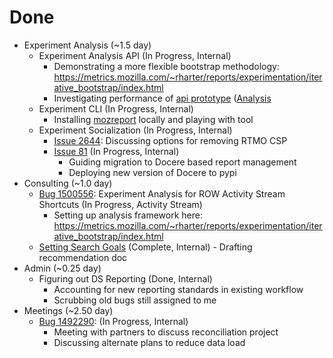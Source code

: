 # Done

* Experiment Analysis (~1.5 day)
    * Experiment Analysis API (In Progress, Internal)
      * Demonstrating a more flexible bootstrap methodology:
        https://metrics.mozilla.com/~rharter/reports/experimentation/iterative_bootstrap/index.html
      * Investigating performance of
        [api prototype](https://dbc-caf9527b-e073.cloud.databricks.com/#notebook/41884/command/41886)
        ([Analysis](https://metrics.mozilla.com/~rharter/reports/experimentation/mozanalysis_experiment_2_performance/index.html)
    * Experiment CLI (In Progress, Internal)
      * Installing [mozreport](https://github.com/tdsmith/mozreport) locally
        and playing with tool
    * Experiment Socialization (In Progress, Internal)
      * [Issue 2644](https://github.com/mozilla-services/cloudops-deployment/issues/2644#issuecomment-432003750):
        Discussing options for removing RTMO CSP
      * [Issue 81](https://github.com/mozilla/mozilla-reports/issues/81#issuecomment-432774534)
        (In Progress, Internal)
        * Guiding migration to Docere based report management
        * Deploying new version of Docere to pypi
* Consulting (~1.0 day)
  * [Bug 1500556](http://bugzil.la/1500556): Experiment Analysis for ROW Activity Stream Shortcuts
    (In Progress, Activity Stream)
    * Setting up analysis framework here:
      https://metrics.mozilla.com/~rharter/reports/experimentation/iterative_bootstrap/index.html
  * [Setting Search Goals](https://docs.google.com/document/d/1c47KV3eZT7GerDes2YkdZqTYgKsiR5smgoZ1q7ABVUA/edit)
    (Complete, Internal) - Drafting recommendation doc
* Admin (~0.25 day)
  * Figuring out DS Reporting (Done, Internal)
    * Accounting for new reporting standards in existing workflow
    * Scrubbing old bugs still assigned to me
* Meetings (~2.50 day)
  * [Bug 1492290](http://bugzil.la/1492290): 
    (In Progress, Internal)
    * Meeting with partners to discuss reconciliation project
    * Discussing alternate plans to reduce data load
